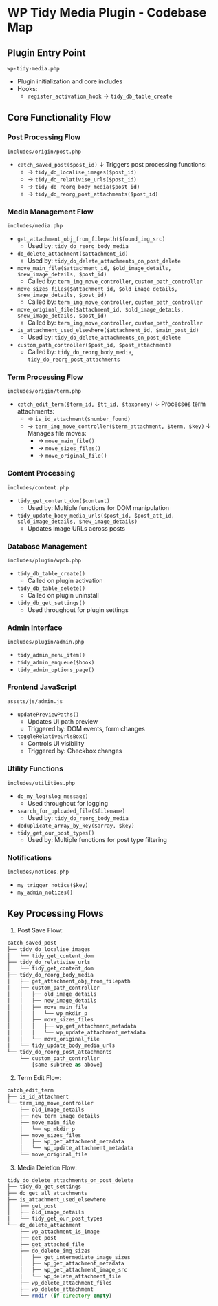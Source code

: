 # WP Tidy Media Plugin - Codebase Map

## Plugin Entry Point

`wp-tidy-media.php`

- Plugin initialization and core includes
- Hooks:
  - `register_activation_hook` → `tidy_db_table_create`

## Core Functionality Flow

### Post Processing Flow

`includes/origin/post.php`

- `catch_saved_post($post_id)`
  ↓ Triggers post processing functions:
  - → `tidy_do_localise_images($post_id)`
  - → `tidy_do_relativise_urls($post_id)`
  - → `tidy_do_reorg_body_media($post_id)`
  - → `tidy_do_reorg_post_attachments($post_id)`

### Media Management Flow

`includes/media.php`

- `get_attachment_obj_from_filepath($found_img_src)`
  - Used by: `tidy_do_reorg_body_media`
- `do_delete_attachment($attachment_id)`
  - Used by: `tidy_do_delete_attachments_on_post_delete`
- `move_main_file($attachment_id, $old_image_details, $new_image_details, $post_id)`
  - Called by: `term_img_move_controller`, `custom_path_controller`
- `move_sizes_files($attachment_id, $old_image_details, $new_image_details, $post_id)`
  - Called by: `term_img_move_controller`, `custom_path_controller`
- `move_original_file($attachment_id, $old_image_details, $new_image_details, $post_id)`
  - Called by: `term_img_move_controller`, `custom_path_controller`
- `is_attachment_used_elsewhere($attachment_id, $main_post_id)`
  - Used by: `tidy_do_delete_attachments_on_post_delete`
- `custom_path_controller($post_id, $post_attachment)`
  - Called by: `tidy_do_reorg_body_media`, `tidy_do_reorg_post_attachments`

### Term Processing Flow

`includes/origin/term.php`

- `catch_edit_term($term_id, $tt_id, $taxonomy)`
  ↓ Processes term attachments:
  - → `is_id_attachment($number_found)`
  - → `term_img_move_controller($term_attachment, $term, $key)`
    ↓ Manages file moves:
    - → `move_main_file()`
    - → `move_sizes_files()`
    - → `move_original_file()`

### Content Processing

`includes/content.php`

- `tidy_get_content_dom($content)`
  - Used by: Multiple functions for DOM manipulation
- `tidy_update_body_media_urls($post_id, $post_att_id, $old_image_details, $new_image_details)`
  - Updates image URLs across posts

### Database Management

`includes/plugin/wpdb.php`

- `tidy_db_table_create()`
  - Called on plugin activation
- `tidy_db_table_delete()`
  - Called on plugin uninstall
- `tidy_db_get_settings()`
  - Used throughout for plugin settings

### Admin Interface

`includes/plugin/admin.php`

- `tidy_admin_menu_item()`
- `tidy_admin_enqueue($hook)`
- `tidy_admin_options_page()`

### Frontend JavaScript

`assets/js/admin.js`

- `updatePreviewPaths()`
  - Updates UI path preview
  - Triggered by: DOM events, form changes
- `toggleRelativeUrlsBox()`
  - Controls UI visibility
  - Triggered by: Checkbox changes

### Utility Functions

`includes/utilities.php`

- `do_my_log($log_message)`
  - Used throughout for logging
- `search_for_uploaded_file($filename)`
  - Used by: `tidy_do_reorg_body_media`
- `deduplicate_array_by_key($array, $key)`
- `tidy_get_our_post_types()`
  - Used by: Multiple functions for post type filtering

### Notifications

`includes/notices.php`

- `my_trigger_notice($key)`
- `my_admin_notices()`

## Key Processing Flows

1. Post Save Flow:

```php
catch_saved_post
├── tidy_do_localise_images
│   └── tidy_get_content_dom
├── tidy_do_relativise_urls
│   └── tidy_get_content_dom
├── tidy_do_reorg_body_media
│   ├── get_attachment_obj_from_filepath
│   ├── custom_path_controller
│   │   ├── old_image_details
│   │   ├── new_image_details
│   │   ├── move_main_file
│   │   │   └── wp_mkdir_p
│   │   ├── move_sizes_files
│   │   │   ├── wp_get_attachment_metadata
│   │   │   └── wp_update_attachment_metadata
│   │   └── move_original_file
│   └── tidy_update_body_media_urls
└── tidy_do_reorg_post_attachments
    └── custom_path_controller
        [same subtree as above]
```

2. Term Edit Flow:

```php
catch_edit_term
├── is_id_attachment
└── term_img_move_controller
    ├── old_image_details
    ├── new_term_image_details
    ├── move_main_file
    │   └── wp_mkdir_p
    ├── move_sizes_files
    │   ├── wp_get_attachment_metadata
    │   └── wp_update_attachment_metadata
    └── move_original_file
```

3. Media Deletion Flow:

```php
tidy_do_delete_attachments_on_post_delete
├── tidy_db_get_settings
├── do_get_all_attachments
├── is_attachment_used_elsewhere
│   ├── get_post
│   ├── old_image_details
│   └── tidy_get_our_post_types
└── do_delete_attachment
    ├── wp_attachment_is_image
    ├── get_post
    ├── get_attached_file
    ├── do_delete_img_sizes
    │   ├── get_intermediate_image_sizes
    │   ├── wp_get_attachment_metadata
    │   ├── wp_get_attachment_image_src
    │   └── wp_delete_attachment_file
    ├── wp_delete_attachment_files
    ├── wp_delete_attachment
    └── rmdir (if directory empty)
``` 
